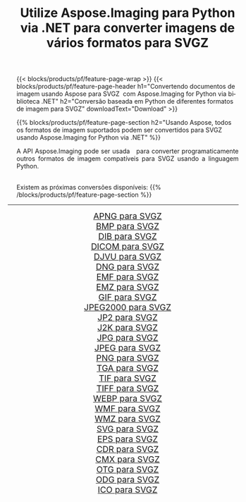 ﻿---
title: Utilize Aspose.Imaging para Python via .NET para converter imagens de vários formatos para SVGZ 
weight: 3920
url: /pt/python-net/conversion/to/svgz/ 
lang: pt
langdirlevel: 2
locales: zh-hans,ja,it,ru,de,es,fr,nl,id,lt,pl,pt,vi,tr,ko,zh-hant,ar,hi,th,sv,cs,uk,he
description: Você pode usar Aspose.Imaging para Python via biblioteca .NET para converter de uma variedade de formatos para SVGZ
---

{{< blocks/products/pf/feature-page-wrap >}}
{{< blocks/products/pf/feature-page-header h1="Convertendo documentos de imagem usando Aspose para SVGZ  com Aspose.Imaging for Python via biblioteca .NET" h2="Conversão baseada em Python de diferentes formatos de imagem para SVGZ" downloadText="Download" >}}


{{% blocks/products/pf/feature-page-section  h2="Usando Aspose, todos os formatos de imagem suportados podem ser convertidos para SVGZ usando Aspose.Imaging for Python via .NET" %}}
<p align=justify>A API Aspose.Imaging pode ser usada   para converter programaticamente outros formatos de imagem compatíveis para SVGZ usando a linguagem Python.</p>
<br/>
Existem as próximas conversões disponíveis:
{{% /blocks/products/pf/feature-page-section %}}
<div class="container-fluid productfamilypage bg-gray">
    <div class="convertypes bg-gray agp-content section">
        <div class="container">
		<hr style="margin-left:-20px;"/>
		<div class="row other-converters" style="gap: 10px;font-size: 19px;text-align:center;">
		    <div class='col-md-2 other-converter remove-lp remove-rp'><a href="/imaging/pt/python-net/conversion/apng-to-svgz/" style="padding:15px;">APNG para SVGZ</a></div>
<div class='col-md-2 other-converter remove-lp remove-rp'><a href="/imaging/pt/python-net/conversion/bmp-to-svgz/" style="padding:15px;">BMP para SVGZ</a></div>
<div class='col-md-2 other-converter remove-lp remove-rp'><a href="/imaging/pt/python-net/conversion/dib-to-svgz/" style="padding:15px;">DIB para SVGZ</a></div>
<div class='col-md-2 other-converter remove-lp remove-rp'><a href="/imaging/pt/python-net/conversion/dicom-to-svgz/" style="padding:15px;">DICOM para SVGZ</a></div>
<div class='col-md-2 other-converter remove-lp remove-rp'><a href="/imaging/pt/python-net/conversion/djvu-to-svgz/" style="padding:15px;">DJVU para SVGZ</a></div>
<div class='col-md-2 other-converter remove-lp remove-rp'><a href="/imaging/pt/python-net/conversion/dng-to-svgz/" style="padding:15px;">DNG para SVGZ</a></div>
<div class='col-md-2 other-converter remove-lp remove-rp'><a href="/imaging/pt/python-net/conversion/emf-to-svgz/" style="padding:15px;">EMF para SVGZ</a></div>
<div class='col-md-2 other-converter remove-lp remove-rp'><a href="/imaging/pt/python-net/conversion/emz-to-svgz/" style="padding:15px;">EMZ para SVGZ</a></div>
<div class='col-md-2 other-converter remove-lp remove-rp'><a href="/imaging/pt/python-net/conversion/gif-to-svgz/" style="padding:15px;">GIF para SVGZ</a></div>
<div class='col-md-2 other-converter remove-lp remove-rp'><a href="/imaging/pt/python-net/conversion/jpeg2000-to-svgz/" style="padding:15px;">JPEG2000 para SVGZ</a></div>
<div class='col-md-2 other-converter remove-lp remove-rp'><a href="/imaging/pt/python-net/conversion/jp2-to-svgz/" style="padding:15px;">JP2 para SVGZ</a></div>
<div class='col-md-2 other-converter remove-lp remove-rp'><a href="/imaging/pt/python-net/conversion/j2k-to-svgz/" style="padding:15px;">J2K para SVGZ</a></div>
<div class='col-md-2 other-converter remove-lp remove-rp'><a href="/imaging/pt/python-net/conversion/jpg-to-svgz/" style="padding:15px;">JPG para SVGZ</a></div>
<div class='col-md-2 other-converter remove-lp remove-rp'><a href="/imaging/pt/python-net/conversion/jpeg-to-svgz/" style="padding:15px;">JPEG para SVGZ</a></div>
<div class='col-md-2 other-converter remove-lp remove-rp'><a href="/imaging/pt/python-net/conversion/png-to-svgz/" style="padding:15px;">PNG para SVGZ</a></div>
<div class='col-md-2 other-converter remove-lp remove-rp'><a href="/imaging/pt/python-net/conversion/tga-to-svgz/" style="padding:15px;">TGA para SVGZ</a></div>
<div class='col-md-2 other-converter remove-lp remove-rp'><a href="/imaging/pt/python-net/conversion/tif-to-svgz/" style="padding:15px;">TIF para SVGZ</a></div>
<div class='col-md-2 other-converter remove-lp remove-rp'><a href="/imaging/pt/python-net/conversion/tiff-to-svgz/" style="padding:15px;">TIFF para SVGZ</a></div>
<div class='col-md-2 other-converter remove-lp remove-rp'><a href="/imaging/pt/python-net/conversion/webp-to-svgz/" style="padding:15px;">WEBP para SVGZ</a></div>
<div class='col-md-2 other-converter remove-lp remove-rp'><a href="/imaging/pt/python-net/conversion/wmf-to-svgz/" style="padding:15px;">WMF para SVGZ</a></div>
<div class='col-md-2 other-converter remove-lp remove-rp'><a href="/imaging/pt/python-net/conversion/wmz-to-svgz/" style="padding:15px;">WMZ para SVGZ</a></div>
<div class='col-md-2 other-converter remove-lp remove-rp'><a href="/imaging/pt/python-net/conversion/svg-to-svgz/" style="padding:15px;">SVG para SVGZ</a></div>
<div class='col-md-2 other-converter remove-lp remove-rp'><a href="/imaging/pt/python-net/conversion/eps-to-svgz/" style="padding:15px;">EPS para SVGZ</a></div>
<div class='col-md-2 other-converter remove-lp remove-rp'><a href="/imaging/pt/python-net/conversion/cdr-to-svgz/" style="padding:15px;">CDR para SVGZ</a></div>
<div class='col-md-2 other-converter remove-lp remove-rp'><a href="/imaging/pt/python-net/conversion/cmx-to-svgz/" style="padding:15px;">CMX para SVGZ</a></div>
<div class='col-md-2 other-converter remove-lp remove-rp'><a href="/imaging/pt/python-net/conversion/otg-to-svgz/" style="padding:15px;">OTG para SVGZ</a></div>
<div class='col-md-2 other-converter remove-lp remove-rp'><a href="/imaging/pt/python-net/conversion/odg-to-svgz/" style="padding:15px;">ODG para SVGZ</a></div>
<div class='col-md-2 other-converter remove-lp remove-rp'><a href="/imaging/pt/python-net/conversion/ico-to-svgz/" style="padding:15px;">ICO para SVGZ</a></div>
                </div>
        </div>
    </div>
</div>
<br/>

